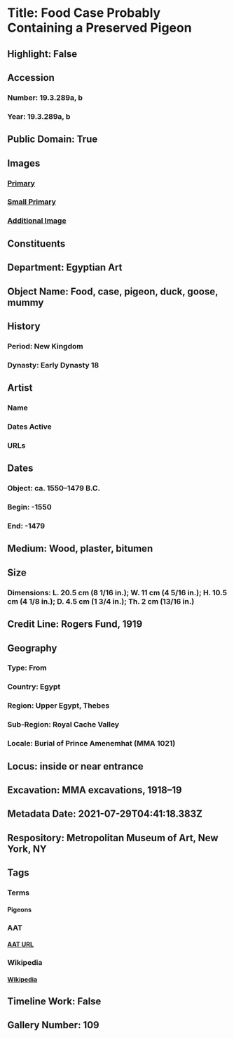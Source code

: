 # Title: Food Case Probably Containing a Preserved Pigeon
## Highlight: False
## Accession
### Number: 19.3.289a, b
### Year: 19.3.289a, b
## Public Domain: True
## Images
### [Primary](https://images.metmuseum.org/CRDImages/eg/original/19.3.289ab_top.jpg)
### [Small Primary](https://images.metmuseum.org/CRDImages/eg/web-large/19.3.289ab_top.jpg)
### [Additional Image](https://images.metmuseum.org/CRDImages/eg/original/19.3.289ab_bot.jpg)
## Constituents
## Department: Egyptian Art
## Object Name: Food, case, pigeon, duck, goose, mummy
## History
### Period: New Kingdom
### Dynasty: Early Dynasty 18
## Artist
### Name
### Dates Active
### URLs
## Dates
### Object: ca. 1550–1479 B.C.
### Begin: -1550
### End: -1479
## Medium: Wood, plaster, bitumen
## Size
### Dimensions: L. 20.5 cm (8 1/16 in.); W. 11 cm (4 5/16 in.); H. 10.5 cm (4 1/8 in.); D. 4.5 cm (1 3/4 in.); Th. 2 cm (13/16 in.)
## Credit Line: Rogers Fund, 1919
## Geography
### Type: From
### Country: Egypt
### Region: Upper Egypt, Thebes
### Sub-Region: Royal Cache Valley
### Locale: Burial of Prince Amenemhat (MMA 1021)
## Locus: inside or near entrance
## Excavation: MMA excavations, 1918–19
## Metadata Date: 2021-07-29T04:41:18.383Z
## Respository: Metropolitan Museum of Art, New York, NY
## Tags
### Terms
#### Pigeons
### AAT
#### [AAT URL](http://vocab.getty.edu/page/aat/300310557)
### Wikipedia
#### [Wikipedia]()
## Timeline Work: False
## Gallery Number: 109